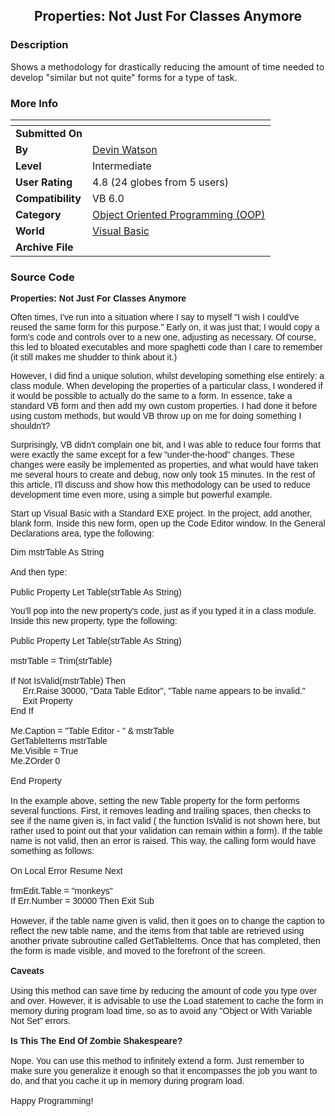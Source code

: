 ﻿<div align="center">

## Properties: Not Just For Classes Anymore


</div>

### Description

Shows a methodology for drastically reducing the amount of time needed to develop "similar but not quite" forms for a type of task.
 
### More Info
 


<span>             |<span>
---                |---
**Submitted On**   |
**By**             |[Devin Watson](https://github.com/Planet-Source-Code/PSCIndex/blob/master/ByAuthor/devin-watson.md)
**Level**          |Intermediate
**User Rating**    |4.8 (24 globes from 5 users)
**Compatibility**  |VB 6\.0
**Category**       |[Object Oriented Programming \(OOP\)](https://github.com/Planet-Source-Code/PSCIndex/blob/master/ByCategory/object-oriented-programming-oop__1-47.md)
**World**          |[Visual Basic](https://github.com/Planet-Source-Code/PSCIndex/blob/master/ByWorld/visual-basic.md)
**Archive File**   |[](https://github.com/Planet-Source-Code/devin-watson-properties-not-just-for-classes-anymore__1-25707/archive/master.zip)





### Source Code

<p><strong><font face="Arial">Properties: Not Just For Classes Anymore</font></strong></p>
<p><font face="Arial">Often times, I've run into a situation where I say to myself &quot;I
wish I could've reused the same form for this purpose.&quot; Early on, it was just that; I
would copy a form's code and controls over to a new one, adjusting as necessary. Of
course, this led to bloated executables and more spaghetti code than I care to remember
(it still makes me shudder to think about it.)</font></p>
<p><font face="Arial">However, I did find a unique solution, whilst developing something
else entirely: a class module. When developing the properties of a particular class, I
wondered if it would be possible to actually do the same to a form. In essence, take a
standard VB form and then add my own custom properties. I had done it before using custom
methods, but would VB throw up on me for doing something I shouldn't?</font></p>
<p><font face="Arial">Surprisingly, VB didn't complain one bit, and I was able to reduce
four forms that were exactly the same except for a few &quot;under-the-hood&quot; changes.
These changes were easily be implemented as properties, and what would have taken me
several hours to create and debug, now only took 15 minutes. In the rest of this article,
I'll discuss and show how this methodology can be used to reduce development time even
more, using a simple but powerful example.</font></p>
<p><font face="Arial">Start up Visual Basic with a Standard EXE project. In the project,
add another, blank form. Inside this new form, open up the Code Editor window. In the
General Declarations area, type the following:</font></p>
<p><font face="Arial">Dim mstrTable As String<br>
<br>
And then type:<br>
<br>
Public Property Let Table(strTable As String)</font></p>
<p><font face="Arial">You'll pop into the new property's code, just as if you typed it in
a class module. Inside this new property, type the following:<br>
<br>
Public Property Let Table(strTable As String)<br>
<br>
mstrTable = Trim(strTable)<br>
<br>
If Not IsValid(mstrTable) Then<br>
&nbsp;&nbsp;&nbsp;&nbsp; Err.Raise 30000, &quot;Data Table Editor&quot;, &quot;Table name
appears to be invalid.&quot;<br>
&nbsp;&nbsp;&nbsp;&nbsp; Exit Property<br>
End If<br>
<br>
Me.Caption = &quot;Table Editor - &quot; &amp; mstrTable<br>
GetTableItems mstrTable<br>
Me.Visible = True<br>
Me.ZOrder 0<br>
<br>
End Property<br>
<br>
In the example above, setting the new Table property for the form performs several
functions. First, it removes leading and trailing spaces, then checks to see if the name
given is, in fact valid ( the function IsValid is not shown here, but rather used to point
out that your validation can remain within a form). If the table name is not valid, then
an error is raised. This way, the calling form would have something as follows:<br>
<br>
On Local Error Resume Next<br>
<br>
frmEdit.Table = &quot;monkeys&quot;<br>
If Err.Number = 30000 Then Exit Sub<br>
<br>
However, if the table name given is valid, then it goes on to change the caption to
reflect the new table name, and the items from that table are retrieved using another
private subroutine called GetTableItems. Once that has completed, then the form is made
visible, and moved to the forefront of the screen. <br>
<br>
<strong>Caveats<br>
</strong><br>
Using this method can save time by reducing the amount of code you type over and over.
However, it is advisable to use the Load statement to cache the form in memory during
program load time, so as to avoid any &quot;Object or With Variable Not Set&quot; errors.<br>
<br>
<strong>Is This The End Of Zombie Shakespeare?</strong><br>
<br>
Nope. You can use this method to infinitely extend a form. Just remember to make sure you
generalize it enough so that it encompasses the job you want to do, and that you cache it
up in memory during program load. <br>
<br>
Happy Programming!<br>
</font></p>

